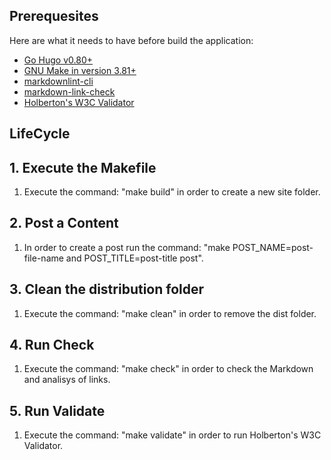 ## Prerequesites

Here are what it needs to have before build the application:

* [Go Hugo v0.80+](https://gohugo.io/)
* [GNU Make in version 3.81+](https://www.gnu.org/software/make/)
* [markdownlint-cli](https://github.com/igorshubovych/markdownlint-cli)
* [markdown-link-check](https://www.npmjs.com/package/markdown-link-check)
* [Holberton's W3C Validator](https://github.com/holbertonschool/W3C-Validator)

##  LifeCycle

## 1. Execute the Makefile
1. Execute the command: "make build" in order to create a new site folder.

## 2. Post a Content
1. In order to create a post run the command: "make POST_NAME=post-file-name and POST_TITLE=post-title post".

## 3. Clean the distribution folder
1. Execute the command: "make clean" in order to remove the dist folder.

## 4. Run Check
1. Execute the command: "make check" in order to check the Markdown and analisys of links.

## 5. Run Validate
1. Execute the command: "make validate" in order to run Holberton's W3C Validator.


